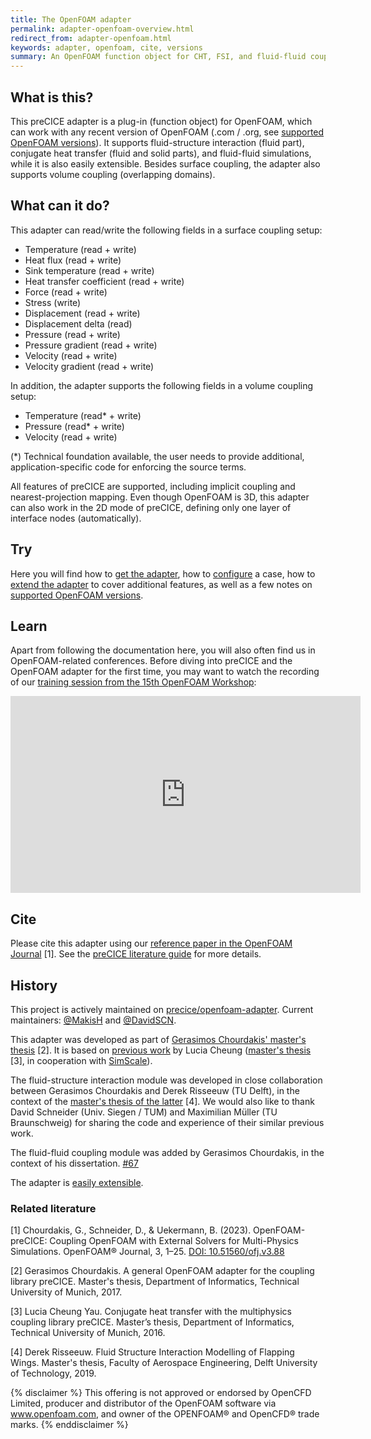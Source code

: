 ```yaml
---
title: The OpenFOAM adapter
permalink: adapter-openfoam-overview.html
redirect_from: adapter-openfoam.html
keywords: adapter, openfoam, cite, versions
summary: An OpenFOAM function object for CHT, FSI, and fluid-fluid coupled simulations using preCICE.
---
```


## What is this?

This preCICE adapter is a plug-in (function object) for OpenFOAM, which can work with any recent version of OpenFOAM (.com / .org, see [supported OpenFOAM versions](https://precice.org/adapter-openfoam-support.html)). It supports fluid-structure interaction (fluid part), conjugate heat transfer (fluid and solid parts), and fluid-fluid simulations, while it is also easily extensible. Besides surface coupling, the adapter also supports volume coupling (overlapping domains).

## What can it do?

This adapter can read/write the following fields in a surface coupling setup:

- Temperature (read + write)
- Heat flux (read + write)
- Sink temperature (read + write)
- Heat transfer coefficient (read + write)
- Force (read + write)
- Stress (write)
- Displacement (read + write)
- Displacement delta (read)
- Pressure (read + write)
- Pressure gradient (read + write)
- Velocity (read + write)
- Velocity gradient (read + write)

In addition, the adapter supports the following fields in a volume coupling setup:

- Temperature (read* + write)
- Pressure (read* + write)
- Velocity (read + write)

(*) Technical foundation available, the user needs to provide additional, application-specific code for enforcing the source terms.

All features of preCICE are supported, including implicit coupling and nearest-projection mapping. Even though OpenFOAM is 3D, this adapter can also work in the 2D mode of preCICE, defining only one layer of interface nodes (automatically).

## Try

Here you will find how to [get the adapter](https://precice.org/adapter-openfoam-get.html), how to [configure](https://precice.org/adapter-openfoam-config.html) a case, how to [extend the adapter](https://precice.org/adapter-openfoam-extend.html) to cover additional features, as well as a few notes on [supported OpenFOAM versions](https://precice.org/adapter-openfoam-support.html).

## Learn

Apart from following the documentation here, you will also often find us in OpenFOAM-related conferences.
Before diving into preCICE and the OpenFOAM adapter for the first time, you may want to watch the recording of
our [training session from the 15th OpenFOAM Workshop](https://mediatum.ub.tum.de/1551809):

<iframe width="560" height="315" src="https://www.youtube-nocookie.com/embed/INGsFlCW3B8" frameborder="0" allow="accelerometer; autoplay; clipboard-write; encrypted-media; gyroscope; picture-in-picture" allowfullscreen></iframe>

## Cite

Please cite this adapter using our [reference paper in the OpenFOAM Journal](https://doi.org/10.51560/ofj.v3.88) [1]. See the [preCICE literature guide](https://precice.org/fundamentals-literature-guide.html) for more details.

## History

This project is actively maintained on [precice/openfoam-adapter](https://github.com/precice/openfoam-adapter). Current maintainers: [@MakisH](https://github.com/MakisH/) and [@DavidSCN](https://github.com/DavidSCN).

This adapter was developed as part of [Gerasimos Chourdakis' master's thesis](https://mediatum.ub.tum.de/1462269) [2].
It is based on [previous work](https://github.com/ludcila/CHT-preCICE) by Lucia Cheung ([master's thesis](https://www5.in.tum.de/pub/Cheung2016_Thesis.pdf) [3], in cooperation with [SimScale](https://www.simscale.com/)).

The fluid-structure interaction module was developed in close collaboration between Gerasimos Chourdakis and Derek Risseeuw (TU Delft), in the context of the [master's thesis of the latter](http://resolver.tudelft.nl/uuid:70beddde-e870-4c62-9a2f-8758b4e49123) [4]. We would also like to thank David Schneider (Univ. Siegen / TUM) and Maximilian Müller (TU Braunschweig) for sharing the code and experience of their similar previous work.

The fluid-fluid coupling module was added by Gerasimos Chourdakis, in the context of his dissertation. [#67](https://github.com/precice/openfoam-adapter/pull/67)

The adapter is [easily extensible](https://precice.org/adapter-openfoam-extend.html).

### Related literature

[1] Chourdakis, G., Schneider, D., & Uekermann, B. (2023). OpenFOAM-preCICE: Coupling OpenFOAM with External Solvers for Multi-Physics Simulations. OpenFOAM® Journal, 3, 1–25. [DOI: 10.51560/ofj.v3.88](https://doi.org/10.51560/ofj.v3.88)

[2] Gerasimos Chourdakis. A general OpenFOAM adapter for the coupling library preCICE. Master's thesis, Department of Informatics, Technical University of Munich, 2017.

[3] Lucia Cheung Yau. Conjugate heat transfer with the multiphysics coupling library preCICE. Master’s thesis, Department of Informatics, Technical University of Munich, 2016.

[4] Derek Risseeuw. Fluid Structure Interaction Modelling of Flapping Wings. Master's thesis, Faculty of Aerospace Engineering, Delft University of Technology, 2019.

{% disclaimer %}
This offering is not approved or endorsed by OpenCFD Limited, producer and distributor of the OpenFOAM software via www.openfoam.com, and owner of the OPENFOAM®  and OpenCFD®  trade marks.
{% enddisclaimer %}
